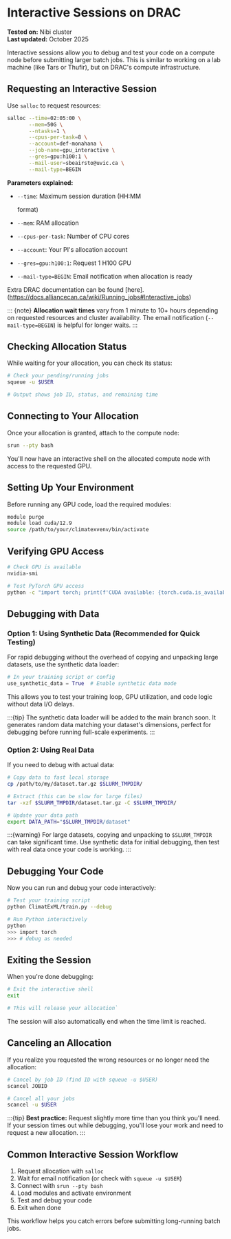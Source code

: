 # Interactive Sessions on DRAC

**Tested on:** Nibi cluster  
**Last updated:** October 2025

Interactive sessions allow you to debug and test your code on a compute node before submitting larger batch jobs. This is similar to working on a lab machine (like Tars or Thufir), but on DRAC's compute infrastructure.

## Requesting an Interactive Session

Use `salloc` to request resources:

```bash
salloc --time=02:05:00 \
       --mem=50G \
       --ntasks=1 \
       --cpus-per-task=8 \
       --account=def-monahana \
       --job-name=gpu_interactive \
       --gres=gpu:h100:1 \
       --mail-user=sbeairsto@uvic.ca \
       --mail-type=BEGIN
```

**Parameters explained:**

-   `--time`: Maximum session duration (HH:MM
    
    format)
-   `--mem`: RAM allocation
-   `--cpus-per-task`: Number of CPU cores
-   `--account`: Your PI's allocation account
-   `--gres=gpu:h100:1`: Request 1 H100 GPU
-   `--mail-type=BEGIN`: Email notification when allocation is ready

Extra DRAC documentation can be found [here].(https://docs.alliancecan.ca/wiki/Running_jobs#Interactive_jobs)

::: {note} **Allocation wait times** vary from 1 minute to 10+ hours depending on requested resources and cluster availability. The email notification (`--mail-type=BEGIN`) is helpful for longer waits.
:::

## Checking Allocation Status

While waiting for your allocation, you can check its status:

``` bash
# Check your pending/running jobs
squeue -u $USER

# Output shows job ID, status, and remaining time
```

## Connecting to Your Allocation

Once your allocation is granted, attach to the compute node:

``` bash
srun --pty bash
```

You'll now have an interactive shell on the allocated compute node with access to the requested GPU.

## Setting Up Your Environment

Before running any GPU code, load the required modules:

```bash
module purge
module load cuda/12.9
source /path/to/your/climatexvenv/bin/activate
```

## Verifying GPU Access

``` bash
# Check GPU is available
nvidia-smi

# Test PyTorch GPU access
python -c "import torch; print(f'CUDA available: {torch.cuda.is_available()}')"
```

## Debugging with Data

### Option 1: Using Synthetic Data (Recommended for Quick Testing)

For rapid debugging without the overhead of copying and unpacking large datasets, use the synthetic data loader:

``` python
# In your training script or config
use_synthetic_data = True  # Enable synthetic data mode
```

This allows you to test your training loop, GPU utilization, and code logic without data I/O delays.

:::{tip} The synthetic data loader will be added to the main branch soon. It generates random data matching your dataset's dimensions, perfect for debugging before running full-scale experiments.
:::

### Option 2: Using Real Data

If you need to debug with actual data:

``` bash
# Copy data to fast local storage
cp /path/to/my/dataset.tar.gz $SLURM_TMPDIR/

# Extract (this can be slow for large files)
tar -xzf $SLURM_TMPDIR/dataset.tar.gz -C $SLURM_TMPDIR/

# Update your data path
export DATA_PATH="$SLURM_TMPDIR/dataset"
```

:::{warning} For large datasets, copying and unpacking to `$SLURM_TMPDIR` can take significant time. Use synthetic data for initial debugging, then test with real data once your code is working.
:::

## Debugging Your Code

Now you can run and debug your code interactively:

``` bash
# Test your training script
python ClimatExML/train.py --debug

# Run Python interactively
python
>>> import torch
>>> # debug as needed
```

## Exiting the Session

When you're done debugging:

``` bash
# Exit the interactive shell
exit

# This will release your allocation` 
```

The session will also automatically end when the time limit is reached.

## Canceling an Allocation

If you realize you requested the wrong resources or no longer need the allocation:

``` bash
# Cancel by job ID (find ID with squeue -u $USER)
scancel JOBID

# Cancel all your jobs
scancel -u $USER
```

:::{tip} **Best practice:** Request slightly more time than you think you'll need. If your session times out while debugging, you'll lose your work and need to request a new allocation.
:::

## Common Interactive Session Workflow

1.  Request allocation with  `salloc`
2.  Wait for email notification (or check with  `squeue -u $USER`)
3.  Connect with  `srun --pty bash`
4.  Load modules and activate environment
5.  Test and debug your code
6.  Exit when done

This workflow helps you catch errors before submitting long-running batch jobs.